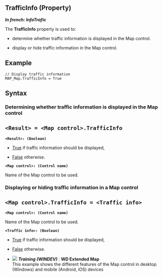 
## TrafficInfo (Property)

***In french: InfoTrafic***
	



<a name="XUse"></a>
<a name="Use"></a>
<a name="description"></a>
The **TrafficInfo** property is used to: 

- determine whether traffic information is displayed in the Map control. 

- display or hide traffic information in the Map control.



<a name="Example1"></a>
<a name="sample_code"></a>

## Example


```wl
// Display traffic information
MAP_Map.TrafficInfo = True
```

<a name="XSYNTAX"></a>
<a name="SYNTAX1"></a>

## Syntax

### Determining whether traffic information is displayed in the Map control

`<Result> = <Map control>.TrafficInfo`
---

**`<Result>: (Boolean)`**



- <u><u><u><u>True</u></u></u></u> if traffic information should be displayed, 

- <u><u><u><u>False</u></u></u></u> otherwise. 




**`<Map control>: (Control name)`**

Name of the Map control to be used.   


<a name="SYNTAX2"></a>

### Displaying or hiding traffic information in a Map control

`<Map control>.TrafficInfo = <Traffic info>`
---

**`<Map control>: (Control name)`**

Name of the Map control to be used.

**`<Traffic info>: (Boolean)`**



- <u><u><u><u>True</u></u></u></u> if traffic information should be displayed, 

- <u><u><u><u>False</u></u></u></u> otherwise. 







- ![](https://doc.pcsoft.fr/en-US/images/image.awp?langid=3&name=WDExtendedMap.gif) ***Training (WINDEV)*** : **WD Extended Map** <br>This example shows the different features of the Map control in desktop (Windows) and mobile (Android, iOS) devices


